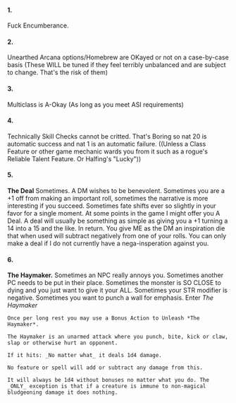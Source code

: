 #### 1.  
Fuck Encumberance. 
#### 2. 
Unearthed Arcana options/Homebrew are OKayed or not on a case-by-case basis (These WILL be tuned if they feel terribly unbalanced and are subject to change. That's the risk of them) 
#### 3. 
Multiclass is A-Okay (As long as you meet ASI requirements) 
#### 4. 
Technically Skill Checks cannot be critted. That's Boring so nat 20 is automatic success and nat 1 is an automatic failure. ((Unless a Class Feature or other game mechanic wards you from it such as a rogue's Reliable Talent Feature. Or Halfing's "Lucky")) 
#### 5. 
**The Deal** Sometimes. A DM wishes to be benevolent. Sometimes you are a +1 off from making an important roll, sometimes the narrative is more interesting if you succeed. Sometimes fate shifts ever so slightly in your favor for a single moment. At some points in the game I might offer you A Deal. A deal will usually be something as simple as giving you a +1 turning a 14 into a 15 and the like. In return. You give ME as the DM an inspiration die that when used will subtract negatively from one of your rolls. You can only make a deal if I do not currently have a nega-insperation against you. 
#### 6. 
**The Haymaker.** Sometimes an NPC really annoys you. Sometimes another PC needs to be put in their place. Sometimes the monster is SO CLOSE to dying and you just want to give it your ALL. Sometimes your STR modifier is negative. Sometimes you want to punch a wall for emphasis. Enter _The Haymaker_

```
Once per long rest you may use a Bonus Action to Unleash *The Haymaker*. 

The Haymaker is an unarmed attack where you punch, bite, kick or claw, slap or otherwise hurt an opponent. 

If it hits: _No matter what_ it deals 1d4 damage.

No feature or spell will add or subtract any damage from this. 

It will always be 1d4 without bonuses no matter what you do. The _ONLY_ exception is that if a creature is immune to non-magical bludgeoning damage it does nothing.
